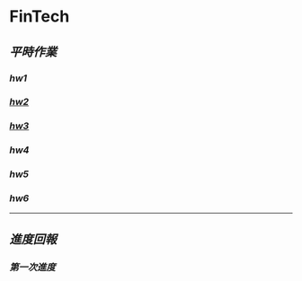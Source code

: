# FinTech
## *平時作業*
### *hw1*
### [*hw2*](https://www.youtube.com/watch?v=2R5UBtN_2SM&feature=youtu.be)
### [*hw3*](https://www.youtube.com/watch?v=9P9PlCctCDQ)
### *hw4*
### *hw5*
### *hw6*
---
## *進度回報*
### *第一次進度*
